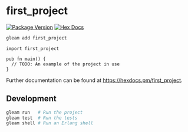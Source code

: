 # first_project

[![Package Version](https://img.shields.io/hexpm/v/first_project)](https://hex.pm/packages/first_project)
[![Hex Docs](https://img.shields.io/badge/hex-docs-ffaff3)](https://hexdocs.pm/first_project/)

```sh
gleam add first_project
```
```gleam
import first_project

pub fn main() {
  // TODO: An example of the project in use
}
```

Further documentation can be found at <https://hexdocs.pm/first_project>.

## Development

```sh
gleam run   # Run the project
gleam test  # Run the tests
gleam shell # Run an Erlang shell
```
